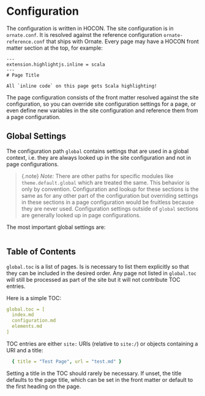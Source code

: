 # Configuration

The configuration is written in HOCON. The site configuration is in `ornate.conf`. It is resolved against the reference configuration `ornate-reference.conf` that ships with Ornate. Every page may have a HOCON front matter section at the top, for example:

    ---
    extension.highlightjs.inline = scala
    ---
    # Page Title

    All `inline code` on this page gets Scala highlighting!

The page configuration consists of the front matter resolved against the site configuration, so you can override site configuration settings for a page, or even define new variables in the site configuration and reference them from a page configuration.

## Global Settings

The configuration path `global` contains settings that are used in a global context, i.e. they are always looked up in the site configuration and not in page configurations.

> {.note}
> *Note:* There are other paths for specific modules like `theme.default.global` which are treated the same. This behavior is only by convention. Configuration and lookup for these sections is the same as for any other part of the configuration but overriding settings in these sections in a page configuration would be fruitless because they are never used. Configuration settings outside of `global` sections are generally looked up in page configurations.

The most important global settings are:

```yaml src=../../core/src/main/resources/ornate-reference.conf#--doc-global
```

## Table of Contents

`global.toc` is a list of pages. Is is necessary to list them explicitly so that they can be included in the desired order. Any page not listed in `global.toc` will still be processed as part of the site but it will not contribute TOC entries.

Here is a simple TOC:

```yaml
global.toc = [
  index.md
  configuration.md
  elements.md
]
```

TOC entries are either `site:` URIs (relative to `site:/`) or objects containing a URI and a title:

```yaml
  { title = "Test Page", url = "test.md" }
```

Setting a title in the TOC should rarely be necessary. If unset, the title defaults to the page title, which can be set in the front matter or default to the first heading on the page.

